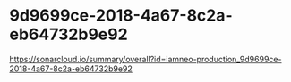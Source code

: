 # 9d9699ce-2018-4a67-8c2a-eb64732b9e92
https://sonarcloud.io/summary/overall?id=iamneo-production_9d9699ce-2018-4a67-8c2a-eb64732b9e92
